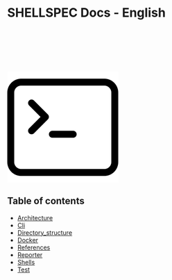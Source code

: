 # SHELLSPEC Docs - English

<img src="../../../images/terminal.svg" style="display: flex;
justify-content: center; padding-top: 100px;" />

<nav id="toc" role="doc-toc">

## Table of contents

- [Architecture](./architecture.html)
- [Cli](./cli.html)
- [Directory_structure](./directory_structure.html)
- [Docker](./docker.html)
- [References](./references.html)
- [Reporter](./reporter.html)
- [Shells](./shells.html)
- [Test](./test.html)

</nav>

